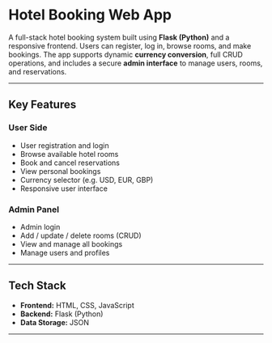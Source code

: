 #  Hotel Booking Web App

A full-stack hotel booking system built using **Flask (Python)** and a responsive frontend. Users can register, log in, browse rooms, and make bookings. The app supports dynamic **currency conversion**, full CRUD operations, and includes a secure **admin interface** to manage users, rooms, and reservations.

---

##  Key Features

###  User Side
- User registration and login
- Browse available hotel rooms
- Book and cancel reservations
- View personal bookings
- Currency selector (e.g. USD, EUR, GBP)
- Responsive user interface

###  Admin Panel
- Admin login
- Add / update / delete rooms (CRUD)
- View and manage all bookings
- Manage users and profiles

---

##  Tech Stack

- **Frontend:** HTML, CSS, JavaScript
- **Backend:** Flask (Python)
- **Data Storage:** JSON

---


